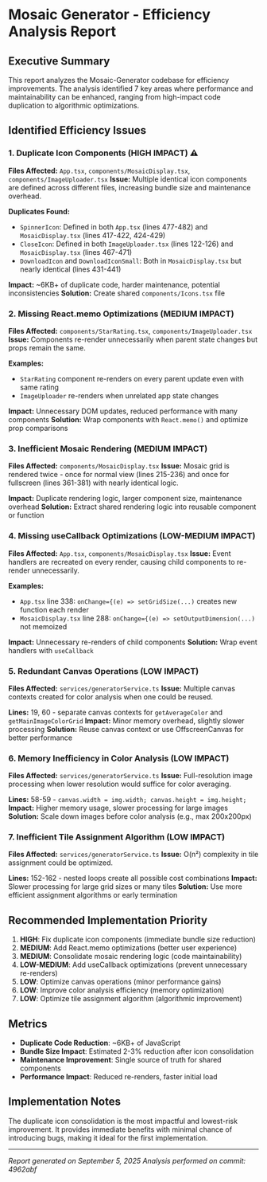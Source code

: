 # Mosaic Generator - Efficiency Analysis Report

## Executive Summary

This report analyzes the Mosaic-Generator codebase for efficiency improvements. The analysis identified 7 key areas where performance and maintainability can be enhanced, ranging from high-impact code duplication to algorithmic optimizations.

## Identified Efficiency Issues

### 1. Duplicate Icon Components (HIGH IMPACT) ⚠️
**Files Affected:** `App.tsx`, `components/MosaicDisplay.tsx`, `components/ImageUploader.tsx`
**Issue:** Multiple identical icon components are defined across different files, increasing bundle size and maintenance overhead.

**Duplicates Found:**
- `SpinnerIcon`: Defined in both `App.tsx` (lines 477-482) and `MosaicDisplay.tsx` (lines 417-422, 424-429)
- `CloseIcon`: Defined in both `ImageUploader.tsx` (lines 122-126) and `MosaicDisplay.tsx` (lines 467-471)
- `DownloadIcon` and `DownloadIconSmall`: Both in `MosaicDisplay.tsx` but nearly identical (lines 431-441)

**Impact:** ~6KB+ of duplicate code, harder maintenance, potential inconsistencies
**Solution:** Create shared `components/Icons.tsx` file

### 2. Missing React.memo Optimizations (MEDIUM IMPACT)
**Files Affected:** `components/StarRating.tsx`, `components/ImageUploader.tsx`
**Issue:** Components re-render unnecessarily when parent state changes but props remain the same.

**Examples:**
- `StarRating` component re-renders on every parent update even with same rating
- `ImageUploader` re-renders when unrelated app state changes

**Impact:** Unnecessary DOM updates, reduced performance with many components
**Solution:** Wrap components with `React.memo()` and optimize prop comparisons

### 3. Inefficient Mosaic Rendering (MEDIUM IMPACT)
**Files Affected:** `components/MosaicDisplay.tsx`
**Issue:** Mosaic grid is rendered twice - once for normal view (lines 215-236) and once for fullscreen (lines 361-381) with nearly identical logic.

**Impact:** Duplicate rendering logic, larger component size, maintenance overhead
**Solution:** Extract shared rendering logic into reusable component or function

### 4. Missing useCallback Optimizations (LOW-MEDIUM IMPACT)
**Files Affected:** `App.tsx`, `components/MosaicDisplay.tsx`
**Issue:** Event handlers are recreated on every render, causing child components to re-render unnecessarily.

**Examples:**
- `App.tsx` line 338: `onChange={(e) => setGridSize(...)` creates new function each render
- `MosaicDisplay.tsx` line 288: `onChange={(e) => setOutputDimension(...)` not memoized

**Impact:** Unnecessary re-renders of child components
**Solution:** Wrap event handlers with `useCallback`

### 5. Redundant Canvas Operations (LOW IMPACT)
**Files Affected:** `services/generatorService.ts`
**Issue:** Multiple canvas contexts created for color analysis when one could be reused.

**Lines:** 19, 60 - separate canvas contexts for `getAverageColor` and `getMainImageColorGrid`
**Impact:** Minor memory overhead, slightly slower processing
**Solution:** Reuse canvas context or use OffscreenCanvas for better performance

### 6. Memory Inefficiency in Color Analysis (LOW IMPACT)
**Files Affected:** `services/generatorService.ts`
**Issue:** Full-resolution image processing when lower resolution would suffice for color averaging.

**Lines:** 58-59 - `canvas.width = img.width; canvas.height = img.height;`
**Impact:** Higher memory usage, slower processing for large images
**Solution:** Scale down images before color analysis (e.g., max 200x200px)

### 7. Inefficient Tile Assignment Algorithm (LOW IMPACT)
**Files Affected:** `services/generatorService.ts`
**Issue:** O(n²) complexity in tile assignment could be optimized.

**Lines:** 152-162 - nested loops create all possible cost combinations
**Impact:** Slower processing for large grid sizes or many tiles
**Solution:** Use more efficient assignment algorithms or early termination

## Recommended Implementation Priority

1. **HIGH**: Fix duplicate icon components (immediate bundle size reduction)
2. **MEDIUM**: Add React.memo optimizations (better user experience)
3. **MEDIUM**: Consolidate mosaic rendering logic (code maintainability)
4. **LOW-MEDIUM**: Add useCallback optimizations (prevent unnecessary re-renders)
5. **LOW**: Optimize canvas operations (minor performance gains)
6. **LOW**: Improve color analysis efficiency (memory optimization)
7. **LOW**: Optimize tile assignment algorithm (algorithmic improvement)

## Metrics

- **Duplicate Code Reduction**: ~6KB+ of JavaScript
- **Bundle Size Impact**: Estimated 2-3% reduction after icon consolidation
- **Maintenance Improvement**: Single source of truth for shared components
- **Performance Impact**: Reduced re-renders, faster initial load

## Implementation Notes

The duplicate icon consolidation is the most impactful and lowest-risk improvement. It provides immediate benefits with minimal chance of introducing bugs, making it ideal for the first implementation.

---
*Report generated on September 5, 2025*
*Analysis performed on commit: 4962abf*
